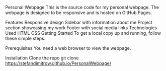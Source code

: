 Personal Webpage
This is the source code for my personal webpage. The webpage is designed to be responsive and is hosted on GitHub Pages.

Features
Responsive design
Sidebar with information about me
Project section showcasing my work
Footer with social media links
Technologies Used
HTML
CSS
Getting Started
To get a local copy up and running, follow these simple steps.

Prerequisites
You need a web browser to view the webpage.

Installation
Clone the repo
git clone https://stefandimitrow.github.io/PersonalWebpage/

